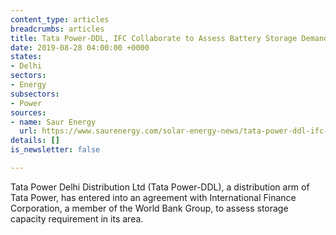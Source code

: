 ```yaml
---
content_type: articles
breadcrumbs: articles
title: Tata Power-DDL, IFC Collaborate to Assess Battery Storage Demand
date: 2019-08-28 04:00:00 +0000
states:
- Delhi
sectors:
- Energy
subsectors:
- Power
sources:
- name: Saur Energy
  url: https://www.saurenergy.com/solar-energy-news/tata-power-ddl-ifc-collaborate-to-assess-battery-storage-demand
details: []
is_newsletter: false

---
```

Tata Power Delhi Distribution Ltd (Tata Power-DDL), a distribution arm of Tata Power, has entered into an agreement with International Finance Corporation, a member of the World Bank Group, to assess storage capacity requirement in its area.
